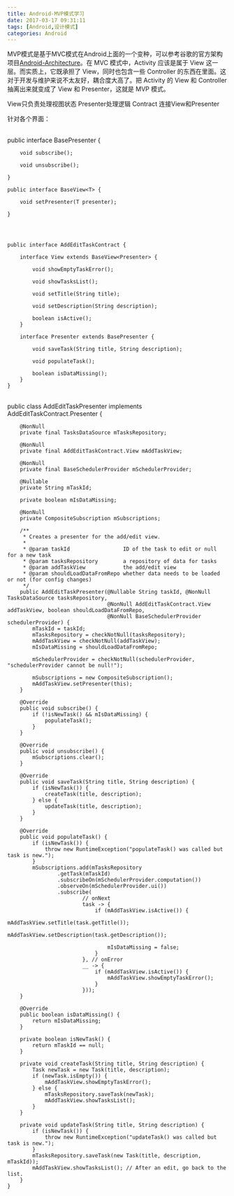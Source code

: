```yaml
---
title: Android-MVP模式学习
date: 2017-03-17 09:31:11
tags: [Android,设计模式]
categories: Android
---
```


MVP模式是基于MVC模式在Android上面的一个变种，可以参考谷歌的官方架构项目[Android-Architecture](https://github.com/googlesamples/android-architecture)。在 MVC 模式中，Activity 应该是属于 View 这一层。而实质上，它既承担了 View，同时也包含一些 Controller 的东西在里面。这对于开发与维护来说不太友好，耦合度大高了。把 Activity 的 View 和 Controller 抽离出来就变成了 View 和 Presenter，这就是 MVP 模式。


View只负责处理视图状态
Presenter处理逻辑
Contract 连接View和Presenter

针对各个界面：




​	
	public interface BasePresenter {
	
	    void subscribe();
	
	    void unsubscribe();
	
	}
	
	public interface BaseView<T> {
	
		void setPresenter(T presenter);
	
	}




	public interface AddEditTaskContract {
	
	    interface View extends BaseView<Presenter> {
	
	        void showEmptyTaskError();
	
	        void showTasksList();
	
	        void setTitle(String title);
	
	        void setDescription(String description);
	
	        boolean isActive();
	    }
	
	    interface Presenter extends BasePresenter {
	
	        void saveTask(String title, String description);
	
	        void populateTask();
	
	        boolean isDataMissing();
	    }
	}


​	
		public class AddEditTaskPresenter implements AddEditTaskContract.Presenter {
	
	    @NonNull
	    private final TasksDataSource mTasksRepository;
	
	    @NonNull
	    private final AddEditTaskContract.View mAddTaskView;
	
	    @NonNull
	    private final BaseSchedulerProvider mSchedulerProvider;
	
	    @Nullable
	    private String mTaskId;
	
	    private boolean mIsDataMissing;
	
	    @NonNull
	    private CompositeSubscription mSubscriptions;
	
	    /**
	     * Creates a presenter for the add/edit view.
	     *
	     * @param taskId                 ID of the task to edit or null for a new task
	     * @param tasksRepository        a repository of data for tasks
	     * @param addTaskView            the add/edit view
	     * @param shouldLoadDataFromRepo whether data needs to be loaded or not (for config changes)
	     */
	    public AddEditTaskPresenter(@Nullable String taskId, @NonNull TasksDataSource tasksRepository,
	                                @NonNull AddEditTaskContract.View addTaskView, boolean shouldLoadDataFromRepo,
	                                @NonNull BaseSchedulerProvider schedulerProvider) {
	        mTaskId = taskId;
	        mTasksRepository = checkNotNull(tasksRepository);
	        mAddTaskView = checkNotNull(addTaskView);
	        mIsDataMissing = shouldLoadDataFromRepo;
	
	        mSchedulerProvider = checkNotNull(schedulerProvider, "schedulerProvider cannot be null!");
	
	        mSubscriptions = new CompositeSubscription();
	        mAddTaskView.setPresenter(this);
	    }
	
	    @Override
	    public void subscribe() {
	        if (!isNewTask() && mIsDataMissing) {
	            populateTask();
	        }
	    }
	
	    @Override
	    public void unsubscribe() {
	        mSubscriptions.clear();
	    }
	
	    @Override
	    public void saveTask(String title, String description) {
	        if (isNewTask()) {
	            createTask(title, description);
	        } else {
	            updateTask(title, description);
	        }
	    }
	
	    @Override
	    public void populateTask() {
	        if (isNewTask()) {
	            throw new RuntimeException("populateTask() was called but task is new.");
	        }
	        mSubscriptions.add(mTasksRepository
	                .getTask(mTaskId)
	                .subscribeOn(mSchedulerProvider.computation())
	                .observeOn(mSchedulerProvider.ui())
	                .subscribe(
	                        // onNext
	                        task -> {
	                            if (mAddTaskView.isActive()) {
	                                mAddTaskView.setTitle(task.getTitle());
	                                mAddTaskView.setDescription(task.getDescription());
	
	                                mIsDataMissing = false;
	                            }
	                        }, // onError
	                        __ -> {
	                            if (mAddTaskView.isActive()) {
	                                mAddTaskView.showEmptyTaskError();
	                            }
	                        }));
	    }
	
	    @Override
	    public boolean isDataMissing() {
	        return mIsDataMissing;
	    }
	
	    private boolean isNewTask() {
	        return mTaskId == null;
	    }
	
	    private void createTask(String title, String description) {
	        Task newTask = new Task(title, description);
	        if (newTask.isEmpty()) {
	            mAddTaskView.showEmptyTaskError();
	        } else {
	            mTasksRepository.saveTask(newTask);
	            mAddTaskView.showTasksList();
	        }
	    }
	
	    private void updateTask(String title, String description) {
	        if (isNewTask()) {
	            throw new RuntimeException("updateTask() was called but task is new.");
	        }
	        mTasksRepository.saveTask(new Task(title, description, mTaskId));
	        mAddTaskView.showTasksList(); // After an edit, go back to the list.
	    }
	}